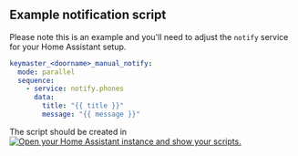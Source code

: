 ## Example notification script

Please note this is an example and you'll need to adjust the `notify` service for your Home Assistant setup.

```yaml
keymaster_<doorname>_manual_notify:
  mode: parallel
  sequence:
    - service: notify.phones
      data:
        title: "{{ title }}"
        message: "{{ message }}"
```

The script should be created in [![Open your Home Assistant instance and show your scripts.](https://my.home-assistant.io/badges/scripts.svg)](https://my.home-assistant.io/redirect/scripts/)